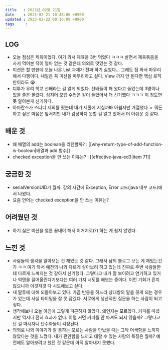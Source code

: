 ```yaml
---
title   : 2023년 02월 21일
date    : 2023-02-21 10:48:06 +0900
updated : 2023-02-22 00:16:09 +0900
tags     : 
---
```

## LOG
- 오늘 점심은 제육이었다. 여기 와서 제육을 3번 먹었다 ㅋㅋㅋ 살면서 제육볶음을 사서 먹어본 적이 얼마 없는 것 같은데 의외로 맛있는 것 같다.
- 미션은 할 만한데 오늘 나온 List 과제가 진짜 하기 싫었다... 그래도 집 와서 마무리 해서 다행이다. 내일은 꼭 미션을 마무리하고 싶다. View 까지 안 된다면 핵심 로직만이라도 😭
- 디투가 우리 학교 선배라는 걸 알게 되었다. 선배들이 꽤 왔다고 들었는데 3명이나 있을 줄은 몰랐다. 심지어 모앱 수업은 같이 들었어서 더 신기했다 ㅋㅋㅋ 이 정도면 못 알아본게 신기하다.
- 아마란스가 스터디 제의를 줬는데 내가 제풀에 지칠까봐 아쉽지만 거절했다 ㅠ 뭐든 하고 싶은 마음은 앞서지만 내가 감당하지 못할 걸 알고 있어서 더 아쉬운 것 같다.

## 배운 것
- 왜 배열의 add는 boolean을 리턴할까? : [[why-return-type-of-add-function-is-boolean|배열과 add 함수]]
- checked exception을 안 쓰는 이유는? : [[effective-java-ed3|item 71]]

## 궁금한 것
- serialVersionUID가 뭘까. 강의 시간에 Exception, Error 코드(java 내부 코드)에서 나왔다.
- 요즘 언어는 checked exception을 안 쓰는 이유는?

## 어려웠던 것
- 하기 싫은 미션을 얼른 끝내야 해서 어거지로(?) 하는 게 쉽지 않았다.

## 느낀 것
- 사람들의 생각을 알아보는 건 재밌는 것 같다. 그래서 남의 블로그 보는 게 재밌는건가 ㅋㅋ 여기 와서 예전의 나와 다르게 살아보려 하고 있는데 진짜로 주변 사람들한테 다르게 느껴지는 것 같아서 신기했다. 그렇다고 내가 잘 보이려고 연기하고 있거나 억텐을 끌어올린다기보다는 여러 가지 시도를 해보는 중이다. 이런 기회가 흔치 않으니까 이것저것 다 시도해보고 싶다.
- 내 말투에 대해 되돌아보고 있다. 가끔 반응을 하느라 상대방의 말을 끊게 되는 경우가 있는데 사실 타이밍을 잘 못 잡겠다. 서로에게 생산적인 질문을 하는 사람이 되고 싶다.
- 생각해보니 오늘 아침에 그렇게 피곤하지 않았다. 왜인지는 모르겠다. 커피를 마셨지만 역시나 전혀 효과가 없다. 이럴 거면 커피를 안 마셔도 되지 않을까? 그렇다고 단 걸 마시자니 탄수화물이 걱정된다.
- 의외로 나와 이야기가 잘 통하는 모르는 사람을 만났을 때는 그닥 어색함을 느끼지 않았다는 것을 느꼈다. 내가 편안함을 느끼고 대할 수 있는 사람의 특징은 뭘까? 예전에도 알아보려고 했던 것 같은데 아직 알아내지 못했다.
